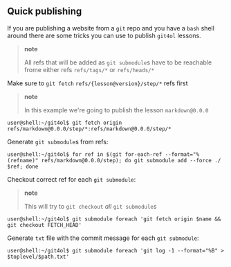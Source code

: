 ## Quick publishing

If you are publishing a website from a `git` repo and you have a `bash` shell around there are some tricks you can use to publish `git4ol` lessons.

> **note**
>
> All refs that will be added as `git submodule`s have to be reachable frome either refs `refs/tags/*` or `refs/heads/*`

Make sure to `git fetch` `refs/{lesson@version}/step/*` refs first

> **note**
>
> In this example we're going to publish the lesson `markdown@0.0.0`

```shell
user@shell:~/git4ol$ git fetch origin refs/markdown@0.0.0/step/*:refs/markdown@0.0.0/step/*
```

Generate `git submodule`s from refs:

```shell
user@shell:~/git4ol$ for ref in $(git for-each-ref --format="%(refname)" refs/markdown@0.0.0/step); do git submodule add --force ./ $ref; done
```

Checkout correct ref for each `git submodule`:

> **note**
>
> This will try to `git checkout` *all* `git submodule`s

```shell
user@shell:~/git4ol$ git submodule foreach 'git fetch origin $name && git checkout FETCH_HEAD'
```

Generate `txt` file with the commit message for each `git submodule`:

```shell
user@shell:~/git4ol$ git submodule foreach 'git log -1 --format="%B" > $toplevel/$path.txt'
```
